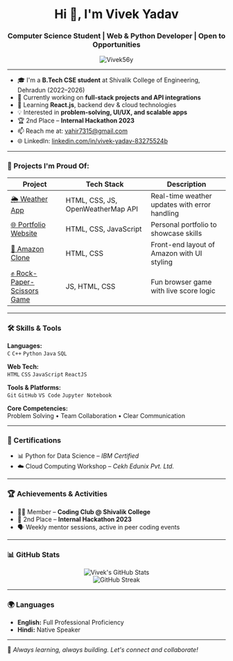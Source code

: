 <h1 align="center">Hi 👋, I'm Vivek Yadav</h1>
<h3 align="center">Computer Science Student | Web & Python Developer | Open to Opportunities</h3>

<p align="center">
  <img src="https://komarev.com/ghpvc/?username=Vivek56y&label=Profile%20views&color=0e75b6&style=flat" alt="Vivek56y" />
</p>

---

- 🎓 I'm a **B.Tech CSE student** at Shivalik College of Engineering, Dehradun (2022–2026)
- 🔭 Currently working on **full-stack projects and API integrations**
- 🌱 Learning **React.js**, backend dev & cloud technologies
- 💡 Interested in **problem-solving, UI/UX, and scalable apps**
- 🏆 2nd Place – **Internal Hackathon 2023**
- 📫 Reach me at: [vahir7315@gmail.com](mailto:vahir7315@gmail.com)
- 🌐 LinkedIn: [linkedin.com/in/vivek-yadav-83275524b](https://linkedin.com/in/vivek-yadav-83275524b)

---

### 🚀 Projects I'm Proud Of:

| Project | Tech Stack | Description |
|--------|-------------|-------------|
| [🌦 Weather App](https://github.com/Vivek56y/WHEATHER) | HTML, CSS, JS, OpenWeatherMap API | Real-time weather updates with error handling |
| [🌐 Portfolio Website](https://github.com/Vivek56y/portfolio) | HTML, CSS, JavaScript | Personal portfolio to showcase skills |
| [🛒 Amazon Clone](https://github.com/Vivek56y/Amazon-clone) | HTML, CSS | Front-end layout of Amazon with UI styling |
| [✊ Rock-Paper-Scissors Game](https://github.com/Vivek56y/rockpaperscissorgame) | JS, HTML, CSS | Fun browser game with live score logic |

---

### 🛠️ Skills & Tools

**Languages:**  
`C` `C++` `Python` `Java` `SQL`

**Web Tech:**  
`HTML` `CSS` `JavaScript` `ReactJS`

**Tools & Platforms:**  
`Git` `GitHub` `VS Code` `Jupyter Notebook`

**Core Competencies:**  
Problem Solving • Team Collaboration • Clear Communication

---

### 📜 Certifications

- 📊 Python for Data Science – *IBM Certified*
- ☁️ Cloud Computing Workshop – *Cekh Edunix Pvt. Ltd.*

---

### 🏆 Achievements & Activities

- 👨‍💻 Member – **Coding Club @ Shivalik College**
- 🧠 2nd Place – **Internal Hackathon 2023**
- 🗣 Weekly mentor sessions, active in peer coding events

---

### 📊 GitHub Stats

<p align="center">
  <img src="https://github-readme-stats.vercel.app/api?username=Vivek56y&show_icons=true&theme=radical" alt="Vivek's GitHub Stats" />
  <br/>
  <img src="https://streak-stats.demolab.com?user=Vivek56y&theme=radical" alt="GitHub Streak" />
</p>

---

### 🌍 Languages

- **English:** Full Professional Proficiency  
- **Hindi:** Native Speaker

---

📌 *Always learning, always building. Let's connect and collaborate!*
